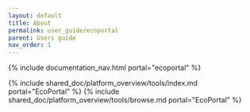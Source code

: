```yaml
---
layout: default
title: About
permalink: user_guide/ecoportal
parent: Users guide
nav_order: 1
---
```

{% include documentation_nav.html portal="ecoportal" %}

{% include shared_doc/platform_overview/tools/index.md portal="EcoPortal" %}
{% include shared_doc/platform_overview/tools/browse.md portal="EcoPortal" %}
